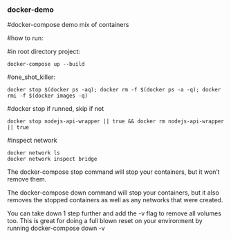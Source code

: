 ### docker-demo

#docker-compose demo mix of containers

#how to run:

#in root directory project: 
```shell
docker-compose up --build
```

#one_shot_killer: 
```shell
docker stop $(docker ps -aq); docker rm -f $(docker ps -a -q); docker rmi -f $(docker images -q)
```

#docker stop if runned, skip if not
```
docker stop nodejs-api-wrapper || true && docker rm nodejs-api-wrapper || true
```
#inspect network
```
docker network ls
docker network inspect bridge
```
The docker-compose stop command will stop your containers, but it won’t remove them.

The docker-compose down command will stop your containers, but it also removes the stopped containers as well as any networks that were created.

You can take down 1 step further and add the -v flag to remove all volumes too. This is great for doing a full blown reset on your environment by running docker-compose down -v
